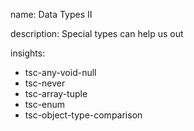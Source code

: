 name: Data Types II

description: Special types can help us out

insights:
  - tsc-any-void-null
  - tsc-never
  - tsc-array-tuple
  - tsc-enum
  - tsc-object-type-comparison

